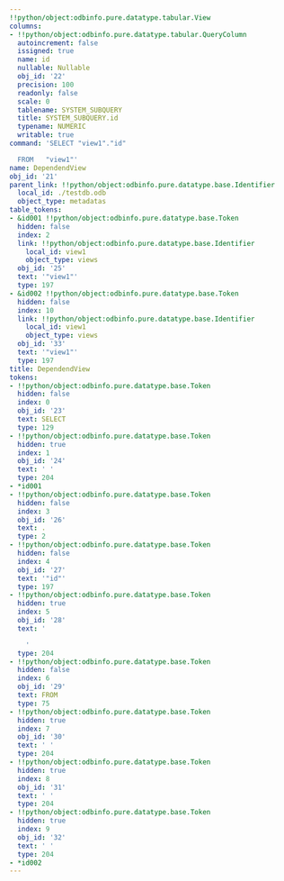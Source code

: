 ```yaml
---
!!python/object:odbinfo.pure.datatype.tabular.View
columns:
- !!python/object:odbinfo.pure.datatype.tabular.QueryColumn
  autoincrement: false
  issigned: true
  name: id
  nullable: Nullable
  obj_id: '22'
  precision: 100
  readonly: false
  scale: 0
  tablename: SYSTEM_SUBQUERY
  title: SYSTEM_SUBQUERY.id
  typename: NUMERIC
  writable: true
command: 'SELECT "view1"."id"

  FROM   "view1"'
name: DependendView
obj_id: '21'
parent_link: !!python/object:odbinfo.pure.datatype.base.Identifier
  local_id: ./testdb.odb
  object_type: metadatas
table_tokens:
- &id001 !!python/object:odbinfo.pure.datatype.base.Token
  hidden: false
  index: 2
  link: !!python/object:odbinfo.pure.datatype.base.Identifier
    local_id: view1
    object_type: views
  obj_id: '25'
  text: '"view1"'
  type: 197
- &id002 !!python/object:odbinfo.pure.datatype.base.Token
  hidden: false
  index: 10
  link: !!python/object:odbinfo.pure.datatype.base.Identifier
    local_id: view1
    object_type: views
  obj_id: '33'
  text: '"view1"'
  type: 197
title: DependendView
tokens:
- !!python/object:odbinfo.pure.datatype.base.Token
  hidden: false
  index: 0
  obj_id: '23'
  text: SELECT
  type: 129
- !!python/object:odbinfo.pure.datatype.base.Token
  hidden: true
  index: 1
  obj_id: '24'
  text: ' '
  type: 204
- *id001
- !!python/object:odbinfo.pure.datatype.base.Token
  hidden: false
  index: 3
  obj_id: '26'
  text: .
  type: 2
- !!python/object:odbinfo.pure.datatype.base.Token
  hidden: false
  index: 4
  obj_id: '27'
  text: '"id"'
  type: 197
- !!python/object:odbinfo.pure.datatype.base.Token
  hidden: true
  index: 5
  obj_id: '28'
  text: '

    '
  type: 204
- !!python/object:odbinfo.pure.datatype.base.Token
  hidden: false
  index: 6
  obj_id: '29'
  text: FROM
  type: 75
- !!python/object:odbinfo.pure.datatype.base.Token
  hidden: true
  index: 7
  obj_id: '30'
  text: ' '
  type: 204
- !!python/object:odbinfo.pure.datatype.base.Token
  hidden: true
  index: 8
  obj_id: '31'
  text: ' '
  type: 204
- !!python/object:odbinfo.pure.datatype.base.Token
  hidden: true
  index: 9
  obj_id: '32'
  text: ' '
  type: 204
- *id002
---
```

